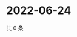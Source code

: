 # 2022-06-24

共 0 条

<!-- BEGIN WEIBO -->
<!-- 最后更新时间 Fri Jun 24 2022 03:12:07 GMT+0800 (China Standard Time) -->

<!-- END WEIBO -->
